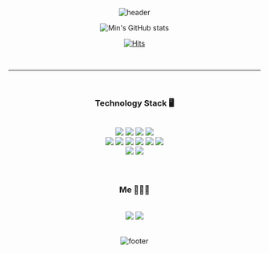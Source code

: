 <div align="center">

![header](https://capsule-render.vercel.app/api?type=waving&color=0:2193b0,100:6dd5ed&animation=fadeIn&height=330&text=Min&fontSize=60&desc=Frontend%20Developer&fontColor=cccccc)

![Min's GitHub stats](https://github-readme-stats.vercel.app/api?username=box8741&theme=tokyonight&title_color=6dd5ed&border_color=2193b0&text_color=cccccc)

<!-- [![Top Langs](https://github-readme-stats.vercel.app/api/top-langs/?username=box8741&layout=compact)](https://github.com/box8741/github-readme-stats) -->

[![Hits](https://hits.seeyoufarm.com/api/count/incr/badge.svg?url=https%3A%2F%2Fgithub.com%2Fbox8741&count_bg=%236DD5ED&title_bg=%234B4646&icon=pinboard.svg&icon_color=%23E7E7E7&title=hits&edge_flat=false)](https://hits.seeyoufarm.com)

<br/>
<hr>
<br/>

### Technology Stack 🖥

<br/>

<div>
  <img src="https://img.shields.io/badge/React-61DAFB?style=flat-square&logo=React&logoColor=white"/>
  <img src="https://img.shields.io/badge/React Native-444444?style=flat-square&logo=React&logoColor=61DAFB"/>
  <img src="https://img.shields.io/badge/Next.js-000000?style=flat-square&logo=Next.js&logoColor=white"/>
  <img src="https://img.shields.io/badge/Gatsby-663399?style=flat-square&logo=Gatsby&logoColor=white"/>
</div>

<div>  
  <img src="https://img.shields.io/badge/JavaScript-F7DF1E?style=flat-square&logo=Javascript&logoColor=white"/>
  <img src="https://img.shields.io/badge/TypeScript-3178C6?style=flat-square&logo=Typescript&logoColor=white"/>
  <img src="https://img.shields.io/badge/HTML5-E34F26?style=flat-square&logo=HTML5&logoColor=white"/>
  <img src="https://img.shields.io/badge/CSS3-1572B6?style=flat-square&logo=CSS3&logoColor=white"/>
  <img src="https://img.shields.io/badge/C-A8B9CC?style=flat-square&logo=C&logoColor=white"/>
  <img src="https://img.shields.io/badge/C++-00599C?style=flat-square&logo=C%2B%2B&logoColor=white"/>
</div>

<div>
  <img src="https://img.shields.io/badge/Git-F05032?style=flat-square&logo=Git&logoColor=white"/>
  <img src="https://img.shields.io/badge/GitLab-FC6D26?style=flat-square&logo=GitLab&logoColor=white"/>
</div>

<br>
<br>

### Me 🙋🏻‍♂️

<br/>

<div>
  <img src="https://img.shields.io/badge/Blog-1A1A1A?style=flat-square&logo=Blog&logoColor=white"/>
  <img src="https://img.shields.io/badge/Gmail-EA4335?style=flat-square&logo=Gmail&logoColor=white"/>
</div>

<br>

![footer](https://capsule-render.vercel.app/api?section=footer&type=waving&color=0:6dd5ed,100:2193b0&height=120)

</div>
